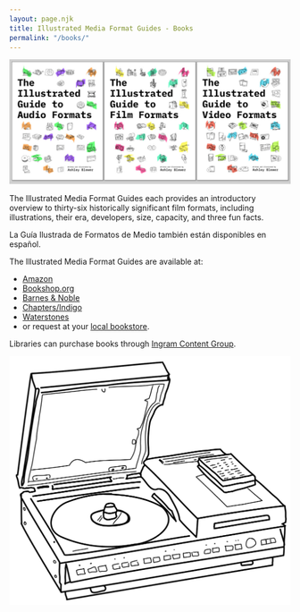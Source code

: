 ```yaml
---
layout: page.njk
title: Illustrated Media Format Guides - Books
permalink: "/books/"
---
```


<div class="fit"><img alt="trio of books" src="/images/trio.jpg"></div>

The Illustrated Media Format Guides each provides an introductory overview to thirty-six historically significant film formats, including illustrations, their era, developers, size, capacity, and three fun facts.

La Guía Ilustrada de Formatos de Medio también están disponibles en español.

The Illustrated Media Format Guides are available at:
- [Amazon](https://www.amazon.com/stores/author/B0B6CW37SQ/allbooks)
- [Bookshop.org](https://bookshop.org/contributors/ashley-blewer)
- [Barnes & Noble](https://www.barnesandnoble.com/s/%22Ashley%20Blewer%22)
- [Chapters/Indigo](https://www.chapters.indigo.ca/en-ca/books/contributor/author/ashley-blewer/)
- [Waterstones](https://www.waterstones.com/author/ashley-blewer/5854224)
- or request at your [local bookstore](https://www.indiebound.org/).

Libraries can purchase books through [Ingram Content Group](https://www.ingramcontent.com/retailers/independent-bookstores/ordering).


<div class="fit"><img alt="laserdisc" src="/images/illustrations/video/1978-laserdisc-1.svg"></div>
